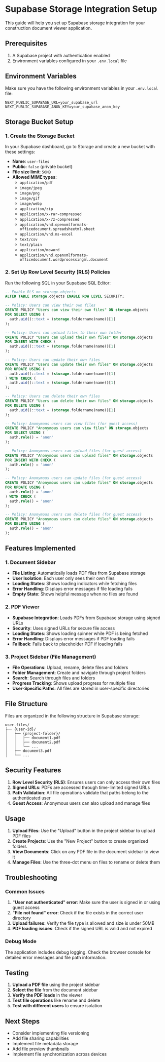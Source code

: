 # Supabase Storage Integration Setup

This guide will help you set up Supabase storage integration for your construction document viewer application.

## Prerequisites

1. A Supabase project with authentication enabled
2. Environment variables configured in your `.env.local` file

## Environment Variables

Make sure you have the following environment variables in your `.env.local` file:

```env
NEXT_PUBLIC_SUPABASE_URL=your_supabase_url
NEXT_PUBLIC_SUPABASE_ANON_KEY=your_supabase_anon_key
```

## Storage Bucket Setup

### 1. Create the Storage Bucket

In your Supabase dashboard, go to Storage and create a new bucket with these settings:

- **Name**: `user-files`
- **Public**: `false` (private bucket)
- **File size limit**: `50MB`
- **Allowed MIME types**: 
  - `application/pdf`
  - `image/jpeg`
  - `image/png`
  - `image/gif`
  - `image/webp`
  - `application/zip`
  - `application/x-rar-compressed`
  - `application/x-7z-compressed`
  - `application/vnd.openxmlformats-officedocument.spreadsheetml.sheet`
  - `application/vnd.ms-excel`
  - `text/csv`
  - `text/plain`
  - `application/msword`
  - `application/vnd.openxmlformats-officedocument.wordprocessingml.document`

### 2. Set Up Row Level Security (RLS) Policies

Run the following SQL in your Supabase SQL Editor:

```sql
-- Enable RLS on storage.objects
ALTER TABLE storage.objects ENABLE ROW LEVEL SECURITY;

-- Policy: Users can view their own files
CREATE POLICY "Users can view their own files" ON storage.objects
FOR SELECT USING (
  auth.uid()::text = (storage.foldername(name))[1]
);

-- Policy: Users can upload files to their own folder
CREATE POLICY "Users can upload their own files" ON storage.objects
FOR INSERT WITH CHECK (
  auth.uid()::text = (storage.foldername(name))[1]
);

-- Policy: Users can update their own files
CREATE POLICY "Users can update their own files" ON storage.objects
FOR UPDATE USING (
  auth.uid()::text = (storage.foldername(name))[1]
) WITH CHECK (
  auth.uid()::text = (storage.foldername(name))[1]
);

-- Policy: Users can delete their own files
CREATE POLICY "Users can delete their own files" ON storage.objects
FOR DELETE USING (
  auth.uid()::text = (storage.foldername(name))[1]
);

-- Policy: Anonymous users can view files (for guest access)
CREATE POLICY "Anonymous users can view files" ON storage.objects
FOR SELECT USING (
  auth.role() = 'anon'
);

-- Policy: Anonymous users can upload files (for guest access)
CREATE POLICY "Anonymous users can upload files" ON storage.objects
FOR INSERT WITH CHECK (
  auth.role() = 'anon'
);

-- Policy: Anonymous users can update files (for guest access)
CREATE POLICY "Anonymous users can update files" ON storage.objects
FOR UPDATE USING (
  auth.role() = 'anon'
) WITH CHECK (
  auth.role() = 'anon'
);

-- Policy: Anonymous users can delete files (for guest access)
CREATE POLICY "Anonymous users can delete files" ON storage.objects
FOR DELETE USING (
  auth.role() = 'anon'
);
```

## Features Implemented

### 1. Document Sidebar
- **File Listing**: Automatically loads PDF files from Supabase storage
- **User Isolation**: Each user only sees their own files
- **Loading States**: Shows loading indicators while fetching files
- **Error Handling**: Displays error messages if file loading fails
- **Empty State**: Shows helpful message when no files are found

### 2. PDF Viewer
- **Supabase Integration**: Loads PDFs from Supabase storage using signed URLs
- **Security**: Uses signed URLs for secure file access
- **Loading States**: Shows loading spinner while PDF is being fetched
- **Error Handling**: Displays error messages if PDF loading fails
- **Fallback**: Falls back to placeholder PDF if loading fails

### 3. Project Sidebar (File Management)
- **File Operations**: Upload, rename, delete files and folders
- **Folder Management**: Create and navigate through project folders
- **Search**: Search through files and folders
- **Progress Tracking**: Shows upload progress for multiple files
- **User-Specific Paths**: All files are stored in user-specific directories

## File Structure

Files are organized in the following structure in Supabase storage:

```
user-files/
├── {user-id}/
│   ├── {project-folder}/
│   │   ├── document1.pdf
│   │   ├── document2.pdf
│   │   └── ...
│   ├── document3.pdf
│   └── ...
```

## Security Features

1. **Row Level Security (RLS)**: Ensures users can only access their own files
2. **Signed URLs**: PDFs are accessed through time-limited signed URLs
3. **Path Validation**: All file operations validate that paths belong to the authenticated user
4. **Guest Access**: Anonymous users can also upload and manage files

## Usage

1. **Upload Files**: Use the "Upload" button in the project sidebar to upload PDF files
2. **Create Projects**: Use the "New Project" button to create organized folders
3. **View Documents**: Click on any PDF file in the document sidebar to view it
4. **Manage Files**: Use the three-dot menu on files to rename or delete them

## Troubleshooting

### Common Issues

1. **"User not authenticated" error**: Make sure the user is signed in or using guest access
2. **"File not found" error**: Check if the file exists in the correct user directory
3. **Upload failures**: Verify the file type is allowed and size is under 50MB
4. **PDF loading issues**: Check if the signed URL is valid and not expired

### Debug Mode

The application includes debug logging. Check the browser console for detailed error messages and file path information.

## Testing

1. **Upload a PDF file** using the project sidebar
2. **Select the file** from the document sidebar
3. **Verify the PDF loads** in the viewer
4. **Test file operations** like rename and delete
5. **Test with different users** to ensure isolation

## Next Steps

- Consider implementing file versioning
- Add file sharing capabilities
- Implement file metadata storage
- Add file preview thumbnails
- Implement file synchronization across devices
